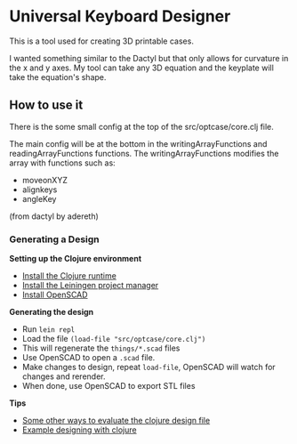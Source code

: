 # Universal Keyboard Designer

This is a tool used for creating 3D printable cases. 

I wanted something similar to the Dactyl but that only allows for curvature in the x and y axes. My tool can take any 3D equation and the keyplate will take the equation's shape.

## How to use it

There is the some small config at the top of the src/optcase/core.clj file.

The main config will be at the bottom in the writingArrayFunctions and readingArrayFunctions functions. 
The writingArrayFunctions modifies the array with functions such as:
- moveonXYZ
- alignkeys
- angleKey


(from dactyl by adereth)
### Generating a Design

**Setting up the Clojure environment**
* [Install the Clojure runtime](https://clojure.org)
* [Install the Leiningen project manager](http://leiningen.org/)
* [Install OpenSCAD](http://www.openscad.org/)

**Generating the design**
* Run `lein repl`
* Load the file `(load-file "src/optcase/core.clj")`
* This will regenerate the `things/*.scad` files
* Use OpenSCAD to open a `.scad` file.
* Make changes to design, repeat `load-file`, OpenSCAD will watch for changes and rerender.
* When done, use OpenSCAD to export STL files

**Tips**
* [Some other ways to evaluate the clojure design file](http://stackoverflow.com/a/28213489)
* [Example designing with clojure](http://adereth.github.io/blog/2014/04/09/3d-printing-with-clojure/)

